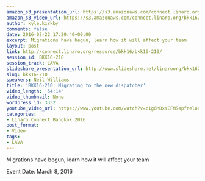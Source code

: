 ```yaml
---
amazon_s3_presentation_url: https://s3.amazonaws.com/connect.linaro.org/bkk16/Presentations/Tuesday/BKK16-210.pdf
amazon_s3_video_url: https://s3.amazonaws.com/connect.linaro.org/bkk16/Videos/Tuesday/BKK16-210%20Migrating%20to%20the%20new%20dispatcher.mp4
author: kyle.kirkby
comments: false
date: 2016-02-22 17:20:40+00:00
excerpt: Migrations have begun, learn how it will affect your team
layout: post
link: http://connect.linaro.org/resource/bkk16/bkk16-210/
session_id: BKK16-210
session_track: LAVA
slideshare_presentation_url: http://www.slideshare.net/linaroorg/bkk16210-migrating-to-the-new-dispatcher
slug: bkk16-210
speakers: Neil Williams
title: 'BKK16-210: Migrating to the new dispatcher'
video_length: '54:14'
video_thumbnail: None
wordpress_id: 3332
youtube_video_url: https://www.youtube.com/watch?v=c1g6MDxYEFM&spfreload=10
categories:
- Linaro Connect Bangkok 2016
post_format:
- Video
tags:
- LAVA
---
```


Migrations have begun, learn how it will affect your team

Event Date: March 8, 2016

